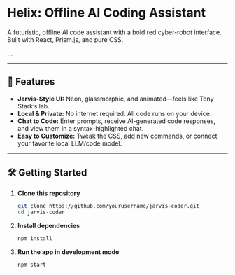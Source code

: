 # Helix: Offline AI Coding Assistant

A futuristic, offline AI code assistant with a bold red cyber-robot interface.  
Built with React, Prism.js, and pure CSS.

...


---

## 🚀 Features

- **Jarvis-Style UI:** Neon, glassmorphic, and animated—feels like Tony Stark’s lab.
- **Local & Private:** No internet required. All code runs on your device.
- **Chat to Code:** Enter prompts, receive AI-generated code responses, and view them in a syntax-highlighted chat.
- **Easy to Customize:** Tweak the CSS, add new commands, or connect your favorite local LLM/code model.

---

## 🛠️ Getting Started

1. **Clone this repository**
   ```bash
   git clone https://github.com/yourusername/jarvis-coder.git
   cd jarvis-coder
2. **Install dependencies**
    ```bash
    npm install
3. **Run the app in development mode**
    ```bash
    npm start
 
